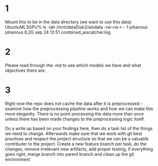 # 1
Mount this to be in the data directory (we want to use this data)
UbuntuML3GPU% ls -lah /mnt/dataDisk2/aisdata
-rw-rw-r-- 1 johannus johannus 6,2G sep 24 12:51 combined_aiscatcher.log

# 2
Please read through the .md to see which models we have and what objectives there are.

# 3
Right now the repo does not cache the data after it is preprocessed - examine how the preprocessing pipeline works and how we can make this more elegantly. There is no point processing the data more than once unless there has been made changes to the preprocessing logic itself.

Do a write up based on your findings here, then do a task list of the things we need to change.
Afterwards make sure that we work with git best practices and respect the project structure so that we can be a valuable contributer to the project.
Create a new feature branch per task, do the changes, remove irrelevant new artifacts, add proper testing, if everything goes right, merge branch into parent branch and clean up the git environment
